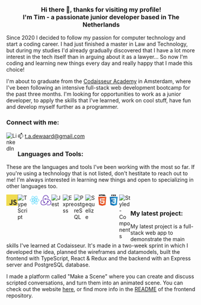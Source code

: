 <h3 align="center">Hi there 👋, thanks for visiting my profile! </br>
I'm Tim - a passionate junior developer based in The Netherlands </h3>

Since 2020 I decided to follow my passion for computer technology and start a coding career. 
I had just finished a master in Law and Technology, but during my studies I'd already gradually discovered that I have a lot more interest in the tech itself than in arguing about it as a lawyer... So now I'm coding and learning new things every day and really happy that I made this choice!

I'm about to graduate from the [Codaisseur Academy](https://codaisseur.com/courses/academy/) in Amsterdam, where I've been following an intensive full-stack web development bootcamp for the past three months. 
I'm looking for opportunities to work as a junior developer, to apply the skills that I've learned, work on cool stuff, have fun and develop myself further as a programmer.

### Connect with me:
[<img align="left" alt="LinkedIn" width="30px" src="https://cdn.jsdelivr.net/npm/simple-icons@v3/icons/linkedin.svg" />][linkedin]
📫 t.a.dewaard@gmail.com

### Languages and Tools:

These are the languages and tools I've been working with the most so far. 
If you're using a technology that is not listed, don't hestitate to reach out to me! I'm always interested in learning new things and open to specializing in other languages too.


<a href="https://developer.mozilla.org/en-US/docs/Web/JavaScript" target="_blank"> <img align="left" alt="JavaScript" title="JavaScript" width="30px" src="https://raw.githubusercontent.com/github/explore/80688e429a7d4ef2fca1e82350fe8e3517d3494d/topics/javascript/javascript.png" /> </a>

<a href="https://www.typescriptlang.org/" target="_blank"> <img align="left" alt="TypeScript" title="TypeScript" width="30px" src="https://upload.wikimedia.org/wikipedia/commons/thumb/4/4c/Typescript_logo_2020.svg/1200px-Typescript_logo_2020.svg.png" /> </a>

<a href="https://reactjs.org/" target="_blank"> <img align="left" alt="React" title="React" width="30px" src="https://raw.githubusercontent.com/github/explore/80688e429a7d4ef2fca1e82350fe8e3517d3494d/topics/react/react.png" /> </a>

<a href="https://redux.js.org" target="_blank"> <img align="left" alt="Redux" title="Redux" width="30px" src="https://raw.githubusercontent.com/github/explore/80688e429a7d4ef2fca1e82350fe8e3517d3494d/topics/redux/redux.png" /> </a>

<a href="https://jestjs.io" target="_blank"> <img align="left" alt="Jest" title="Jest" width="30px" src="https://www.vectorlogo.zone/logos/jestjsio/jestjsio-icon.svg"/> </a>

<a href="https://expressjs.com/" target="_blank"> <img align="left" alt="Express" title="Express" width="30px" src="https://avatars1.githubusercontent.com/u/5658226?s=200&v=4" /> </a>

<a href="https://www.postgresql.org/" target="_blank"> <img align="left" alt="PostgreSQL" title="PostgreSQL" width="30px" src="https://devicons.github.io/devicon/devicon.git/icons/postgresql/postgresql-original-wordmark.svg" /> </a>
                                                                                                                                                     
<a href="https://sequelize.org/" target="_blank"> <img align="left" alt="Sequelize" title="Sequelize" width="30px" src="https://avatars1.githubusercontent.com/u/3591786?s=200&v=4" /> </a>
                                                                                                              
<a href="https://developer.mozilla.org/en-US/docs/Web/Guide/HTML/HTML5" target="_blank"> <img align="left" alt="HTML5" title="HTML5" width="30px" src="https://raw.githubusercontent.com/github/explore/80688e429a7d4ef2fca1e82350fe8e3517d3494d/topics/html/html.png" /> </a>

<a href="https://developer.mozilla.org/en-US/docs/Web/CSS" target="_blank"> <img align="left" alt="CSS3" title="CSS3" width="30px" src="https://raw.githubusercontent.com/github/explore/80688e429a7d4ef2fca1e82350fe8e3517d3494d/topics/css/css.png" /> </a>

<a href="https://styled-components.com/" target="_blank"> <img align="left" alt="Styled-Components" title="Styled-Components" width="30px" src="https://avatars2.githubusercontent.com/u/20658825?s=200&v=4" /> </a>

<br/>

### My latest project:

My latest project is a full-stack web app to demonstrate the main skills I've learned at Codaisseur. It's made in a two-week sprint in which I developed the idea, planned the wireframes and datamodels, built the frontend with TypeScript, React & Redux and the backend with an Express server and PostgreSQL database.

I made a platform called "Make a Scene" where you can create and discuss scripted conversations, and turn them into an animated scene. You can check out the website [here](https://make-a-scene.netlify.app/), or find more info in the [README](https://github.com/TdWa/make-a-scene-frontend) of the frontend repository.

[linkedin]: https://www.linkedin.com/in/timdewaard/
